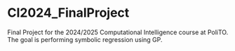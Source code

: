 # CI2024_FinalProject
Final Project for the 2024/2025 Computational Intelligence course at PoliTO. The goal is performing symbolic regression using GP.
